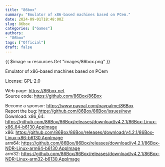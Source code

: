 ```yaml
---
title: "86box"
summary: "Emulator of x86-based machines based on PCem."
date: 2024-09-01T18:48:00Z
slug: 86box
categories: ["Games"]
authors:
- "86box"
tags: ["Official"]
draft: false
---
```


{{ $image := resources.Get "images/86box.png" }}


Emulator of x86-based machines based on PCem

License: GPL-2.0

Web page: <https://86box.net>  
Source code: <https://github.com/86Box/86Box>

Become a sponsor: <https://www.paypal.com/paypalme/86Box>  
Report the bug: <https://github.com/86Box/86Box/issues/new>  
Download:   x86_64: <https://github.com/86Box/86Box/releases/download/v4.2.1/86Box-Linux-x86_64-b6130.AppImage>  
            x86: <https://github.com/86Box/86Box/releases/download/v4.2.1/86Box-Linux-x86-b6130.AppImage>  
            arm64: <https://github.com/86Box/86Box/releases/download/v4.2.1/86Box-NDR-Linux-arm64-b6130.AppImage>  
            arm32: <https://github.com/86Box/86Box/releases/download/v4.2.1/86Box-NDR-Linux-arm32-b6130.AppImage>

